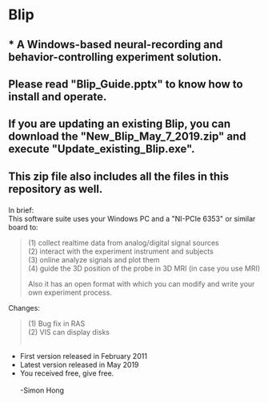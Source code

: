 # Blip
## * A Windows-based neural-recording and behavior-controlling experiment solution.
## Please read "Blip_Guide.pptx" to know how to install and operate.<p>
## If you are updating an existing Blip, you can download the "New_Blip_May_7_2019.zip" and execute "Update_existing_Blip.exe".<p>
## This zip file also includes all the files in this repository as well.<p>
In brief:<br>
This software suite uses your Windows PC and a "NI-PCIe 6353" or similar board to:<br> 
>(1) collect realtime data from analog/digital signal sources<br> 
>(2) interact with the experiment instrument and subjects<br>
>(3) online analyze signals and plot them<br>
>(4) guide the 3D position of the probe in 3D MRI (in case you use MRI)</p>
Also it has an open format with which you can modify and write your own experiment process.
 

Changes:<br>
>(1) Bug fix in RAS<br>
>(2) VIS can display disks
<br><br>
- First version released in February 2011<br>
- Latest version released in May 2019<br>
- You received free, give free.<br><br>
-Simon Hong
